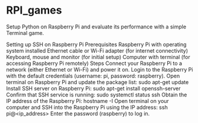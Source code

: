 # RPI_games
Setup Python on Raspberry Pi and evaluate its performance with a simple Terminal game.

Setting up SSH on Raspberry Pi
Prerequisites
Raspberry Pi with operating system installed
Ethernet cable or Wi-Fi adapter (for internet connectivity)
Keyboard, mouse and monitor (for initial setup)
Computer with terminal (for accessing Raspberry Pi remotely)
Steps
Connect your Raspberry Pi to a network (either Ethernet or Wi-Fi) and power it on.
Login to the Raspberry Pi with the default credentials (username: pi, password: raspberry).
Open terminal on Raspberry Pi and update the package list:
sudo apt-get update
Install SSH server on Raspberry Pi:
sudo apt-get install openssh-server
Confirm that SSH service is running:
sudo systemctl status ssh
Obtain the IP address of the Raspberry Pi:
hostname -I
Open terminal on your computer and SSH into the Raspberry Pi using the IP address:
ssh pi@<ip_address>
Enter the password (raspberry) to log in.
